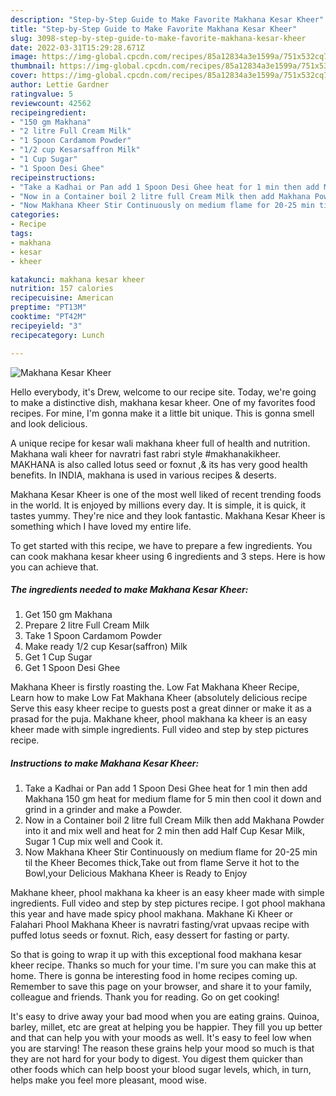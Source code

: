 ```yaml
---
description: "Step-by-Step Guide to Make Favorite Makhana Kesar Kheer"
title: "Step-by-Step Guide to Make Favorite Makhana Kesar Kheer"
slug: 3098-step-by-step-guide-to-make-favorite-makhana-kesar-kheer
date: 2022-03-31T15:29:28.671Z
image: https://img-global.cpcdn.com/recipes/85a12834a3e1599a/751x532cq70/makhana-kesar-kheer-recipe-main-photo.jpg
thumbnail: https://img-global.cpcdn.com/recipes/85a12834a3e1599a/751x532cq70/makhana-kesar-kheer-recipe-main-photo.jpg
cover: https://img-global.cpcdn.com/recipes/85a12834a3e1599a/751x532cq70/makhana-kesar-kheer-recipe-main-photo.jpg
author: Lettie Gardner
ratingvalue: 5
reviewcount: 42562
recipeingredient:
- "150 gm Makhana"
- "2 litre Full Cream Milk"
- "1 Spoon Cardamom Powder"
- "1/2 cup Kesarsaffron Milk"
- "1 Cup Sugar"
- "1 Spoon Desi Ghee"
recipeinstructions:
- "Take a Kadhai or Pan add 1 Spoon Desi Ghee heat for 1 min then add Makhana 150 gm heat for medium flame for 5 min then cool it down and grind in a grinder and make a Powder."
- "Now in a Container boil 2 litre full Cream Milk then add Makhana Powder into it and mix well and heat for 2 min then add Half Cup Kesar Milk, Sugar 1 Cup mix well and Cook it."
- "Now Makhana Kheer Stir Continuously on medium flame for 20-25 min til the Kheer Becomes thick,Take out from flame Serve it hot to the Bowl,your Delicious Makhana Kheer is Ready to Enjoy"
categories:
- Recipe
tags:
- makhana
- kesar
- kheer

katakunci: makhana kesar kheer 
nutrition: 157 calories
recipecuisine: American
preptime: "PT13M"
cooktime: "PT42M"
recipeyield: "3"
recipecategory: Lunch

---
```



![Makhana Kesar Kheer](https://img-global.cpcdn.com/recipes/85a12834a3e1599a/751x532cq70/makhana-kesar-kheer-recipe-main-photo.jpg)

Hello everybody, it's Drew, welcome to our recipe site. Today, we're going to make a distinctive dish, makhana kesar kheer. One of my favorites food recipes. For mine, I'm gonna make it a little bit unique. This is gonna smell and look delicious.

A unique recipe for kesar wali makhana kheer full of health and nutrition. Makhana wali kheer for navratri fast rabri style #makhanakikheer. MAKHANA is also called lotus seed or foxnut ,&amp; its has very good health benefits. In INDIA, makhana is used in various recipes &amp; deserts.

Makhana Kesar Kheer is one of the most well liked of recent trending foods in the world. It is enjoyed by millions every day. It is simple, it is quick, it tastes yummy. They're nice and they look fantastic. Makhana Kesar Kheer is something which I have loved my entire life.


To get started with this recipe, we have to prepare a few ingredients. You can cook makhana kesar kheer using 6 ingredients and 3 steps. Here is how you can achieve that.

<!--inarticleads1-->

##### The ingredients needed to make Makhana Kesar Kheer:

1. Get 150 gm Makhana
1. Prepare 2 litre Full Cream Milk
1. Take 1 Spoon Cardamom Powder
1. Make ready 1/2 cup Kesar(saffron) Milk
1. Get 1 Cup Sugar
1. Get 1 Spoon Desi Ghee


Makhana Kheer is firstly roasting the. Low Fat Makhana Kheer Recipe, Learn how to make Low Fat Makhana Kheer (absolutely delicious recipe Serve this easy kheer recipe to guests post a great dinner or make it as a prasad for the puja. Makhane kheer, phool makhana ka kheer is an easy kheer made with simple ingredients. Full video and step by step pictures recipe. 

<!--inarticleads2-->

##### Instructions to make Makhana Kesar Kheer:

1. Take a Kadhai or Pan add 1 Spoon Desi Ghee heat for 1 min then add Makhana 150 gm heat for medium flame for 5 min then cool it down and grind in a grinder and make a Powder.
1. Now in a Container boil 2 litre full Cream Milk then add Makhana Powder into it and mix well and heat for 2 min then add Half Cup Kesar Milk, Sugar 1 Cup mix well and Cook it.
1. Now Makhana Kheer Stir Continuously on medium flame for 20-25 min til the Kheer Becomes thick,Take out from flame Serve it hot to the Bowl,your Delicious Makhana Kheer is Ready to Enjoy


Makhane kheer, phool makhana ka kheer is an easy kheer made with simple ingredients. Full video and step by step pictures recipe. I got phool makhana this year and have made spicy phool makhana. Makhane Ki Kheer or Falahari Phool Makhana Kheer is navratri fasting/vrat upvaas recipe with puffed lotus seeds or foxnut. Rich, easy dessert for fasting or party. 

So that is going to wrap it up with this exceptional food makhana kesar kheer recipe. Thanks so much for your time. I'm sure you can make this at home. There is gonna be interesting food in home recipes coming up. Remember to save this page on your browser, and share it to your family, colleague and friends. Thank you for reading. Go on get cooking!

It's easy to drive away your bad mood when you are eating grains. Quinoa, barley, millet, etc are great at helping you be happier. They fill you up better and that can help you with your moods as well. It's easy to feel low when you are starving! The reason these grains help your mood so much is that they are not hard for your body to digest. You digest them quicker than other foods which can help boost your blood sugar levels, which, in turn, helps make you feel more pleasant, mood wise.
